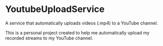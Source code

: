 # YoutubeUploadService

A service that automatically uploads videos (.mp4) to a YouTube channel.  

This is a personal project created to help me automatically upload my recorded streams to my YouTube channel. 
